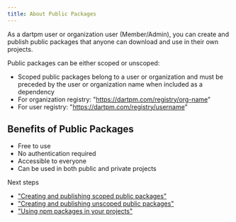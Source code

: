 ```yaml
---
title: About Public Packages
---
```


As a dartpm user or organization user (Member/Admin), you can create and publish public packages that anyone can download and use in their own projects.

Public packages can be either scoped or unscoped:

- Scoped public packages belong to a user or organization and must be preceded by the user or organization name when included as a dependency
- For organization registry: "https://dartpm.com/registry/org-name"
- For user registry: "https://dartpm.com/registry/username"

## Benefits of Public Packages

- Free to use
- No authentication required
- Accessible to everyone
- Can be used in both public and private projects

Next steps

- ["Creating and publishing scoped public packages"](../publish-packages/publish-scoped-public-packages)
- ["Creating and publishing unscoped public packages"](../publish-packages/publish-unscoped-public-packages)
- ["Using npm packages in your projects"](../getting-packages/downloading-and-installing-packages-locally)